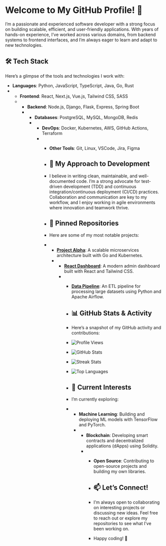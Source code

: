 # Welcome to My GitHub Profile! 👋  

I’m a passionate and experienced software developer with a strong focus on building scalable, efficient, and user-friendly applications. With years of hands-on experience, I’ve worked across various domains, from backend systems to frontend interfaces, and I’m always eager to learn and adapt to new technologies.  

## 🛠️ Tech Stack  
Here’s a glimpse of the tools and technologies I work with:  
- **Languages**: Python, JavaScript, TypeScript, Java, Go, Rust
- - **Frontend**: React, Next.js, Vue.js, Tailwind CSS, SASS
  - - **Backend**: Node.js, Django, Flask, Express, Spring Boot
    - - **Databases**: PostgreSQL, MySQL, MongoDB, Redis
      - - **DevOps**: Docker, Kubernetes, AWS, GitHub Actions, Terraform
        - - **Other Tools**: Git, Linux, VSCode, Jira, Figma
         
          - ## 🚀 My Approach to Development
          - I believe in writing clean, maintainable, and well-documented code. I’m a strong advocate for test-driven development (TDD) and continuous integration/continuous deployment (CI/CD) practices. Collaboration and communication are key to my workflow, and I enjoy working in agile environments where innovation and teamwork thrive.
         
          - ## 📌 Pinned Repositories
          - Here are some of my most notable projects:
          - - **[Project Alpha](https://github.com/Sharp181Jeannette/ProjectAlpha)**: A scalable microservices architecture built with Go and Kubernetes.
            - - **[React Dashboard](https://github.com/Sharp181Jeannette/ReactDashboard)**: A modern admin dashboard built with React and Tailwind CSS.
              - - **[Data Pipeline](https://github.com/Sharp181Jeannette/DataPipeline)**: An ETL pipeline for processing large datasets using Python and Apache Airflow.
               
                - ## 📊 GitHub Stats & Activity
                - Here’s a snapshot of my GitHub activity and contributions:
               
                - ![Profile Views](https://komarev.com/ghpvc/?username=Sharp181Jeannette&color=blue)
                - ![GitHub Stats](https://github-readme-stats.vercel.app/api?username=Sharp181Jeannette&show_icons=true&theme=radical)
                - ![Streak Stats](https://github-readme-streak-stats.herokuapp.com/?user=Sharp181Jeannette&theme=radical)
                - ![Top Languages](https://github-readme-stats.vercel.app/api/top-langs/?username=Sharp181Jeannette&layout=compact&theme=radical)
               
                - ## 🌱 Current Interests
                - I’m currently exploring:
                - - **Machine Learning**: Building and deploying ML models with TensorFlow and PyTorch.
                  - - **Blockchain**: Developing smart contracts and decentralized applications (dApps) using Solidity.
                    - - **Open Source**: Contributing to open-source projects and building my own libraries.
                     
                      - ## 📫 Let’s Connect!
                      - I’m always open to collaborating on interesting projects or discussing new ideas. Feel free to reach out or explore my repositories to see what I’ve been working on.
                     
                      - Happy coding! 🚀
